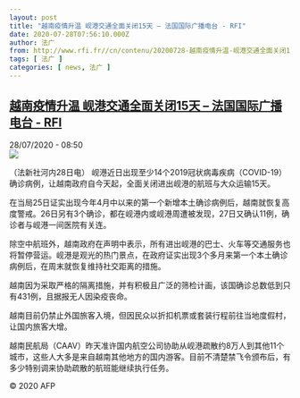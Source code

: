 ```yaml
---
layout: post
title: "越南疫情升温 岘港交通全面关闭15天 – 法国国际广播电台 - RFI"
date: 2020-07-28T07:56:10.000Z
author: 法广
from: http://www.rfi.fr//cn/contenu/20200728-越南疫情升温-岘港交通全面关闭15天
tags: [ 法广 ]
categories: [ news, 法广 ]
---
```

<!--1595922970000-->
[越南疫情升温 岘港交通全面关闭15天 – 法国国际广播电台 - RFI](http://www.rfi.fr//cn/contenu/20200728-%E8%B6%8A%E5%8D%97%E7%96%AB%E6%83%85%E5%8D%87%E6%B8%A9-%E5%B2%98%E6%B8%AF%E4%BA%A4%E9%80%9A%E5%85%A8%E9%9D%A2%E5%85%B3%E9%97%AD15%E5%A4%A9)
------

<div>
<div>28/07/2020 - 08:50</div><img src="https://s.rfi.fr/media/display/39946920-d0a0-11ea-b952-005056bff430/w:310/p:16x9/int0005b.200728145002.jpg"><div class="t-content__body u-clearfix"><div class="m-interstitial"></div><p>（法新社河内28日电）    岘港近日出现至少14个2019冠状病毒疾病（COVID-19）确诊病例，让越南政府自今天起，全面关闭进出岘港的航班与大众运输15天。</p><p>在当局25日证实出现今年4月中以来的第一个新增本土确诊病例后，越南就恢复高度警戒。26日另有3个确诊，都在岘港内或岘港周遭被发现，27日又确认11例，确诊者与岘港一间医院有关连。</p><p>除空中航班外，越南政府在声明中表示，所有进出岘港的巴士、火车等交通服务也将暂停营运。岘港是观光的热门景点，在政府证实出现3个多月来第一个本土确诊病例后，在周末就恢复维持社交距离的措施。</p><p>越南因为采取严格的隔离措施，并有积极且广泛的筛检计画，该国确诊总数低到只有431例，且据报无人因染疫丧命。</p><p>越南目前仍禁止外国旅客入境，但因民众以折扣机票或套装行程前往当地度假村，让国内旅客大增。</p><p>越南民航局（CAAV）昨天准许国内航空公司协助从岘港疏散约8万人到其他11个城市，这些人大多是来自越南其他地方的国内游客。目前不清楚禁飞令颁布后，有多少特别调来协助疏散的航班能继续执行任务。</p><p class="t-copyright">© 2020 AFP</p>        </div>
</div>
